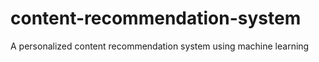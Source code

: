 # content-recommendation-system
A personalized content recommendation system using machine learning
